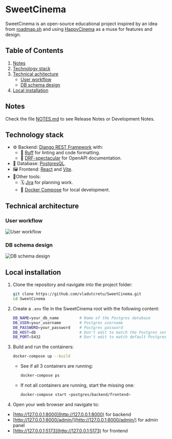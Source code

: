 # SweetCinema
SweetCinema is an open-source educational project inspired by an idea from [roadmap.sh](https://roadmap.sh/projects/movie-reservation-system) and using [HappyCinema](https://www.happycinema.ro/) as a muse for features and design. 


## Table of Contents
1. [Notes](#notes)
2. [Technology stack](#technology-stack)
3. [Technical achitecture](#technical-architecture)
    - [User workflow](#user-workflow)
    - [DB schema design](#db-schema-design)
4. [Local installation](#local-installation)


## Notes
Check the file [NOTES.md](NOTES.md) to see Release Notes or Development Notes.

## Technology stack
- ⚙️ Backend: [Django REST Framework](https://www.django-rest-framework.org) with:
    - 🧶 [Ruff](https://docs.astral.sh/ruff/) for linting and code formatting.
    - 📄 [DRF-spectacular](https://drf-spectacular.readthedocs.io/en/latest/) for OpenAPI documentation.
- 💾 Database: [PostgresQL](https://www.postgresql.org/).
- 🖼️ Frontend: [React](https://react.dev/) and [Vite](https://vite.dev).
- 🧩Other tools:
    - 🗓️ [Jira](https://www.atlassian.com/software/jira) for planning work.
    - 🐋 [Docker Compose](https://www.docker.com/) for local development.


## Technical architecture

### User workflow
![User workflow](https://i.imgur.com/tu8nUz8.jpeg)

### DB schema design
![DB schema design](https://i.imgur.com/mpOoMu8.png)


## Local installation
1. Clone the repository and navigate into the project folder:
   ```sh
   git clone https://github.com/vladutcretu/SweetCinema.git
   cd SweetCinema
   ```
2. Create a `.env` file in the SweetCinema root with the following content:
    ```sh
    DB_NAME=your_db_name         # Name of the Postgres database
    DB_USER=your_username        # Postgres username
    DB_PASSWORD=your_password    # Postgres password
    DB_HOST=db                   # Don't edit to match the Postgres service name from docker-compose
    DB_PORT=5432                 # Don't edit to match default Postgres port
    ```

3. Build and run the containers:
   ```sh
   docker-compose up --build
   ```
   - See if all 3 containers are running:
        ```sh
        docker-compose ps 
        ```
    - If not all containers are running, start the missing one:
        ```sh
        docker-compose start <postgres/backend/frontend>
        ```

4. Open your web browser and navigate to:
- [http://127.0.0.1:8000](http://127.0.0.1:8000) for backend
- [http://127.0.0.1:8000/admin/](http://127.0.0.1:8000/admin/) for admin panel
- [http://127.0.0.1:5173](http://127.0.0.1:5173) for frontend

